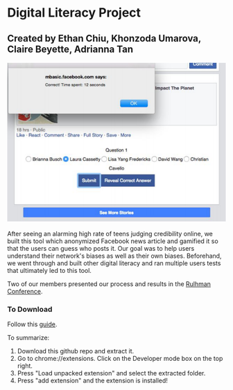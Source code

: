 # Digital Literacy Project

<h2>Created by Ethan Chiu, Khonzoda Umarova, Claire Beyette, Adrianna Tan</h2>

<img src="https://github.com/ethanchewy/DigitalLiteracyGame/blob/master/screenshotRuhlman.png"></img>

<p>After seeing an alarming high rate of teens judging credibility online, we built this tool which anonymized Facebook news article and gamified it so that the users 
can guess who posts it. Our goal was to help users understand their network's biases as well as their own biases. Beforehand, we went through and built other digital literacy and ran multiple
users tests that ultimately led to this tool.</p>

<p>Two of our members presented our process and results in the <a href="https://ethanchiu.xyz/ruhlmanWebLiteracy.pdf">Rulhman Conference</a>.</p>

### To Download
Follow this <a href="https://blog.hunter.io/how-to-install-a-chrome-extension-without-using-the-chrome-web-store-31902c780034">guide</a>.

To summarize: 
1) Download this github repo and extract it. 
2) Go to chrome://extensions. Click on the Developer mode box on the top right. 
3) Press "Load unpacked extension" and select the extracted folder. 
4) Press "add extension" and the extension is installed!
